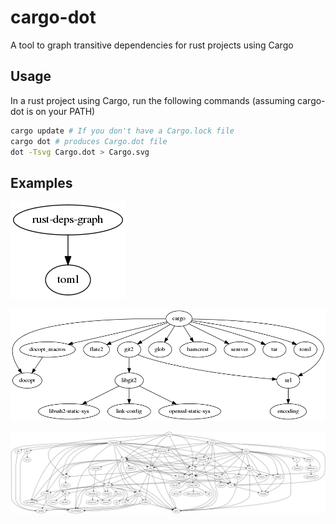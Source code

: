 cargo-dot
=========

A tool to graph transitive dependencies for rust projects using Cargo

Usage
-----
In a rust project using Cargo, run the following commands (assuming
cargo-dot is on your PATH)
```sh
cargo update # If you don't have a Cargo.lock file
cargo dot # produces Cargo.dot file
dot -Tsvg Cargo.dot > Cargo.svg
```

Examples
--------
![rust-deps-graph dependencies](etc/rust-deps-graph.png)

![cargo dependencies](etc/cargo.png)

![servo dependencies](etc/servo.png)

